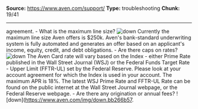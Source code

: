 # 

**Source:** https://www.aven.com/support/
**Type:** troubleshooting
**Chunk:** 19/41

---

agreement. \- What is the maximum line size? ![down](https://www.aven.com/img/down.bb266b57.svg) Currently the maximum line size Aven offers is $250k. Aven's bank-standard underwriting system is fully automated and generates an offer based on an applicant's income, equity, credit, and debt obligations. \- Are there caps on rates? ![down](https://www.aven.com/img/down.bb266b57.svg) The Aven Card rate will vary based on the Index - either Prime Rate published in the Wall Street Journal (WSJ) or the Federal Funds Target Rate - Upper Limit (FFTR-UL) set by the Federal Reserve. Please look at your account agreement for which the Index is used in your account. The maximum APR is 18%. The latest WSJ Prime Rate and FFTR-UL Rate can be found on the public internet at the Wall Street Journal webpage, or the Federal Reserve webpage. \- Are there any origination or annual fees? ![down](https://www.aven.com/img/down.bb266b57.